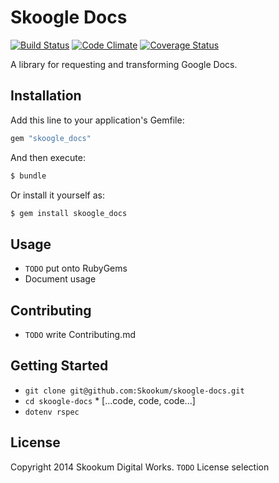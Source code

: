 # Skoogle Docs

[![Build Status](https://img.shields.io/travis/Skookum/skoogle-docs.svg)][travis]
[![Code Climate](https://img.shields.io/codeclimate/github/Skookum/skoogle-docs.svg)][codeclimate]
[![Coverage Status](https://img.shields.io/coveralls/Skookum/skoogle-docs.svg)][coveralls]

[travis]: https://travis-ci.org/Skookum/skoogle-docs
[codeclimate]: https://codeclimate.com/github/Skookum/skoogle-docs
[coveralls]: https://coveralls.io/r/Skookum/skoogle-docs

A library for requesting and transforming Google Docs.

## Installation

Add this line to your application's Gemfile:

```ruby
gem "skoogle_docs"
```

And then execute:

```sh
$ bundle
```

Or install it yourself as:

```sh
$ gem install skoogle_docs
```

## Usage

* `TODO` put onto RubyGems
* Document usage

## Contributing

* `TODO` write Contributing.md

## Getting Started

* `git clone git@github.com:Skookum/skoogle-docs.git`
* `cd skoogle-docs` * [...code, code, code...]
* `dotenv rspec`

## License

Copyright 2014 Skookum Digital Works.
`TODO` License selection
